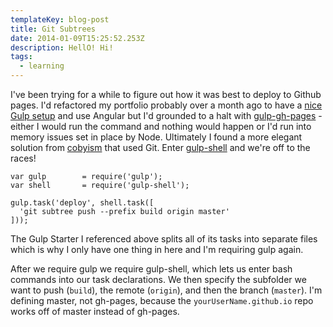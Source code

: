 ```yaml
---
templateKey: blog-post
title: Git Subtrees
date: 2014-01-09T15:25:52.253Z
description: HellO! Hi!
tags:
  - learning
---
```

<p>I've been trying for a while to figure out how it was best to deploy to Github pages. I'd refactored my portfolio probably over a month ago to have a <a href="https://github.com/greypants/gulp-starter" target="_blank">nice Gulp setup</a> and use Angular but I'd grounded to a halt with <a href="https://github.com/rowoot/gulp-gh-pages/issues" target="_blank">gulp-gh-pages</a> - either I would run the command and nothing would happen or I'd run into memory issues set in place by Node. Ultimately I found a more elegant solution from <a href="https://gist.github.com/cobyism/4730490" target="_blank">cobyism</a> that used Git. Enter <a href="https://www.npmjs.com/package/gulp-shell" target="_blank">gulp-shell</a> and we're off to the races!</p>

```
var gulp        = require('gulp');
var shell       = require('gulp-shell');

gulp.task('deploy', shell.task([
  'git subtree push --prefix build origin master'
]));
```

<p>The Gulp Starter I referenced above splits all of its tasks into separate files which is why I only have one thing in here and I'm requiring gulp again.</p>

<p>After we require gulp we require gulp-shell, which lets us enter bash commands into our task declarations. We then specify the subfolder we want to push (<code>build</code>), the remote (<code>origin</code>), and then the branch (<code>master</code>). I'm defining master, not gh-pages, because the <code>yourUserName.github.io</code> repo works off of master instead of gh-pages.</p>
